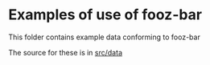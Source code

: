 # Examples of use of fooz-bar

This folder contains example data conforming to fooz-bar

The source for these is in [src/data](../src/data/examples)